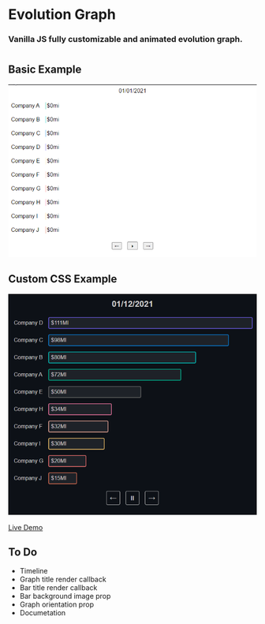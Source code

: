 # Evolution Graph

### Vanilla JS fully customizable and animated evolution graph.

#

## Basic Example

![](src/docs/evolution-graph.gif)

## Custom CSS Example

![](src/docs/custom-graph.gif)

[Live Demo](https://nathanssantos.github.io/evolution-graph)

## To Do

- Timeline
- Graph title render callback
- Bar title render callback
- Bar background image prop
- Graph orientation prop
- Documetation
